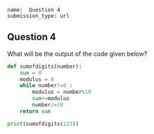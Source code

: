 ```ngMeta
name:  Question 4
submission_type: url
```
## Question 4

What will be the output of the code given below?


```python
def sumofdigits(number):
    sum = 0
    modulus = 0
    while number!=0 :
        modulus = number%10
        sum+=modulus
        number/=10
    return sum

print(sumofdigits(123))

 ```


